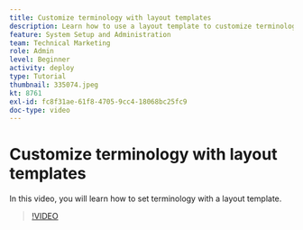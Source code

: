 ```yaml
---
title: Customize terminology with layout templates
description: Learn how to use a layout template to customize terminology seen in the user interface for tasks, projects, and other items.
feature: System Setup and Administration
team: Technical Marketing
role: Admin
level: Beginner
activity: deploy
type: Tutorial
thumbnail: 335074.jpeg
kt: 8761
exl-id: fc8f31ae-61f8-4705-9cc4-18068bc25fc9
doc-type: video
---
```

# Customize terminology with layout templates

In this video, you will learn how to set terminology with a layout template.

>[!VIDEO](https://video.tv.adobe.com/v/335074/?quality=12&learn=on)
